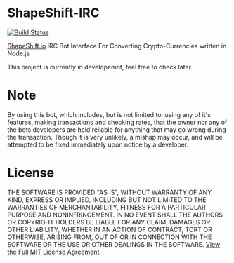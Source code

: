 # ShapeShift-IRC
[![Build Status](https://travis-ci.org/AlphaT3ch/ShapeShift-IRC.svg?branch=master)](https://travis-ci.org/AlphaT3ch/ShapeShift-IRC)

[ShapeShift.io](https://shapeshift.io/) IRC Bot Interface For Converting Crypto-Currencies written in Node.js

This project is currently in developemnt, feel free to check later

# Note
By using this bot, which includes, but is not limited to: using any of it's features, making transactions and checking rates, that the owner nor any of the bots developers are held reliable for anything that may go wrong during the transaction. Though it is very unlikely, a mishap may occur, and will be attempted to be fixed immediately upon notice by a developer.

# License
THE SOFTWARE IS PROVIDED "AS IS", WITHOUT WARRANTY OF ANY KIND, EXPRESS OR
IMPLIED, INCLUDING BUT NOT LIMITED TO THE WARRANTIES OF MERCHANTABILITY,
FITNESS FOR A PARTICULAR PURPOSE AND NONINFRINGEMENT. IN NO EVENT SHALL THE
AUTHORS OR COPYRIGHT HOLDERS BE LIABLE FOR ANY CLAIM, DAMAGES OR OTHER
LIABILITY, WHETHER IN AN ACTION OF CONTRACT, TORT OR OTHERWISE, ARISING FROM,
OUT OF OR IN CONNECTION WITH THE SOFTWARE OR THE USE OR OTHER DEALINGS IN THE
SOFTWARE. [View the Full MIT License Agreement](https://github.com/AlphaT3ch/ShapeShift-IRC/blob/master/LICENSE).
